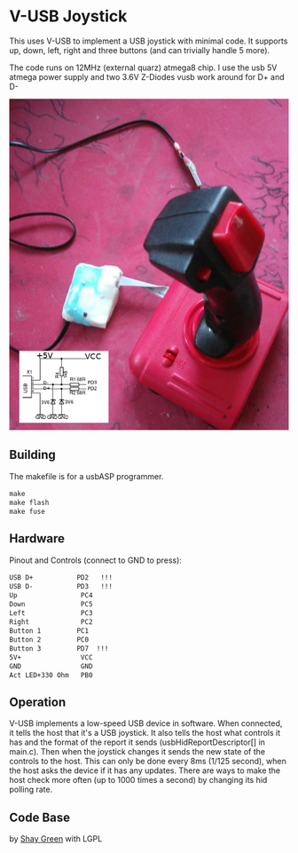 V-USB Joystick
==============
This uses V-USB to implement a USB joystick with minimal code. It supports up, down, left, right and three buttons (and can trivially handle 5 more). 

The code runs on 12MHz (external quarz) atmega8 chip. I use the usb 5V atmega power supply and
two 3.6V Z-Diodes vusb work around for D+ and D-

![Photo](photo.jpg)

Building
--------
The makefile is for a usbASP programmer.

    make
    make flash
    make fuse

Hardware
--------
Pinout and Controls (connect to GND to press):

    USB D+           PD2   !!!
    USB D-           PD3   !!!
    Up                PC4
    Down              PC5
    Left              PC3
    Right             PC2
    Button 1         PC1
    Button 2         PC0
    Button 3         PD7  !!!
    5V+               VCC
    GND               GND
    Act LED+330 Ohm   PB0

Operation
---------
V-USB implements a low-speed USB device in software. When connected, it tells the host
that it's a USB joystick. It also tells the host what controls it has and the format of
the report it sends (usbHidReportDescriptor[] in main.c). Then when the joystick changes
it sends the new state of the controls to the host. This can only be done every 8ms (1/125
second), when the host asks the device if it has any updates. There are ways to make the
host check more often (up to 1000 times a second) by changing its hid polling rate.

Code Base
---------
by [Shay Green](https://github.com/gblargg/vusb-joystick) with LGPL

